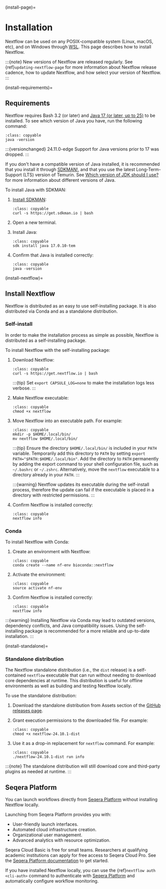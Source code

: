 (install-page)=

# Installation

Nextflow can be used on any POSIX-compatible system (Linux, macOS, etc), and on Windows through [WSL](https://en.wikipedia.org/wiki/Windows_Subsystem_for_Linux). This page describes how to install Nextflow.

:::{note}
New versions of Nextflow are released regularly. See {ref}`updating-nextflow-page` for more information about Nextflow release cadence, how to update Nextflow, and how select your version of Nextflow.
:::

(install-requirements)=

## Requirements

Nextflow requires Bash 3.2 (or later) and [Java 17 (or later, up to 25)](http://www.oracle.com/technetwork/java/javase/downloads/index.html) to be installed. To see which version of Java you have, run the following command:

```{code-block} bash
:class: copyable
java -version
```

:::{versionchanged} 24.11.0-edge
Support for Java versions prior to 17 was dropped.
:::

If you don't have a compatible version of Java installed, it is recommended that you install it through [SDKMAN!](https://sdkman.io/), and that you use the latest Long-Term-Support (LTS) version of Temurin. See [Which version of JDK should I use?](https://whichjdk.com/) for more information about different versions of Java.

To install Java with SDKMAN:

1. [Install SDKMAN](https://sdkman.io/install):

    ```{code-block} bash
    :class: copyable
    curl -s https://get.sdkman.io | bash
    ```

2. Open a new terminal.

3. Install Java:

    ```{code-block} bash
    :class: copyable
    sdk install java 17.0.10-tem
    ```

4. Confirm that Java is installed correctly:

    ```{code-block} bash
    :class: copyable
    java -version
    ```

(install-nextflow)=

## Install Nextflow

Nextflow is distributed as an easy to use self-installing package. It is also distributed via Conda and as a standalone distribution.

### Self-install

In order to make the installation process as simple as possible, Nextflow is distributed as a self-installing package.

To install Nextflow with the self-installing package:

1. Download Nextflow:

    ```{code-block} bash
    :class: copyable
    curl -s https://get.nextflow.io | bash
    ```

    :::{tip}
    Set `export CAPSULE_LOG=none` to make the installation logs less verbose.
    :::

2. Make Nextflow executable:

    ```{code-block} bash
    :class: copyable
    chmod +x nextflow
    ```

3. Move Nextflow into an executable path. For example:

    ```{code-block} bash
    :class: copyable
    mkdir -p $HOME/.local/bin/
    mv nextflow $HOME/.local/bin/
    ```

    :::{tip}
    Ensure the directory `$HOME/.local/bin/` is included in your `PATH` variable. Temporarily add this directory to `PATH` by setting `export PATH="$PATH:$HOME/.local/bin"`. Add the directory to `PATH` permanently by adding the export command to your shell configuration file, such as `~/.bashrc` or `~/.zshrc`. Alternatively, move the `nextflow` executable to a directory already in your `PATH`.
    :::

    :::{warning}
    Nextflow updates its executable during the self-install process, therefore the update can fail if the executable is placed in a directory with restricted permissions.
    :::

4. Confirm Nextflow is installed correctly:

    ```{code-block} bash
    :class: copyable
    nextflow info
    ```

### Conda

To install Nextflow with Conda:

1. Create an environment with Nextflow:

    ```{code-block} bash
    :class: copyable
    conda create --name nf-env bioconda::nextflow
    ```

2. Activate the environment:

    ```{code-block} bash
    :class: copyable
    source activate nf-env
    ```

3. Confirm Nextflow is installed correctly:

    ```{code-block} bash
    :class: copyable
    nextflow info
    ```

:::{warning}
Installing Nextflow via Conda may lead to outdated versions, dependency conflicts, and Java compatibility issues. Using the self-installing package is recommended for a more reliable and up-to-date installation.
:::

(install-standalone)=

### Standalone distribution

The Nextflow standalone distribution (i.e., the `dist` release) is a self-contained `nextflow` executable that can run without needing to download core dependencies at runtime. This distribution is useful for offline environments as well as building and testing Nextflow locally.

To use the standalone distribution:

1. Download the standalone distribution from Assets section of the [GitHub releases page](https://github.com/nextflow-io/nextflow/releases).

2. Grant execution permissions to the downloaded file. For example:

    ```{code-block} bash
    :class: copyable
    chmod +x nextflow-24.10.1-dist
    ```

3. Use it as a drop-in replacement for `nextflow` command. For example:

    ```{code-block} bash
    :class: copyable
    ./nextflow-24.10.1-dist run info
    ```

:::{note}
The standalone distribution will still download core and third-party plugins as needed at runtime.
:::

## Seqera Platform

You can launch workflows directly from [Seqera Platform](https://seqera.io/platform/) without installing Nextflow locally.

Launching from Seqera Platform provides you with:

- User-friendly launch interfaces.
- Automated cloud infrastructure creation.
- Organizational user management.
- Advanced analytics with resource optimization.

Seqera Cloud Basic is free for small teams. Researchers at qualifying academic institutions can apply for free access to Seqera Cloud Pro.
See the [Seqera Platform documentation](https://docs.seqera.io/platform) to get started.

If you have installed Nextflow locally, you can use the {ref}`nextflow auth <cli-auth>` command to authenticate with [Seqera Platform](https://seqera.io/platform/) and automatically configure workflow monitoring.
